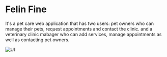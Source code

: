# Felin Fine

It's a pet care web application that has two users: 
pet owners who can manage their pets, request appointments and contact the clinic.
and a veterinary clinic mabager who can add services, manage appointments as well as contacting pet owners.

![UI](https://user-images.githubusercontent.com/99503463/226126143-d33bd46e-b6c9-49ca-ba63-9d61b9f98071.gif)
